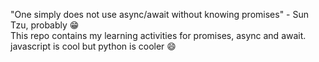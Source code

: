 "One simply does not use async/await without knowing promises" - Sun Tzu, probably :grin:<br>
This repo contains my learning activities for promises, async and await.<br>
javascript is cool but python is cooler :smile: